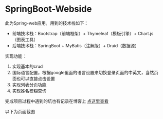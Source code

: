 # SpringBoot-Webside

此为Spring-web应用，用到的技术栈如下：
- 前端技术栈：Bootstrap（前端框架）+ Thymeleaf（模板引擎）+ Chart.js（图表工具）
- 后端技术栈：SpringBoot + MyBatis（注解版）+ Druid（数据源）

实现功能：
1. 实现基本的crud
2. 国际语言配置，根据google里面的语言设置来切换登录页面的中英文，当然页面也可以直接点击设置
3. 实现列表分页功能
4. 实现姓名模糊查询

完成项目过程中遇到的坑也有记录在博客上
[点这里查看](https://yanfzh.gitee.io/2020/08/24/SpringBoot%E8%B8%A9%E5%9D%91%E8%AE%B0%E5%BD%95/)

以下为页面截图
[](https://github.com/yanfzh/SpringBoot-Webside/blob/pics/pictures/1.jpg)

